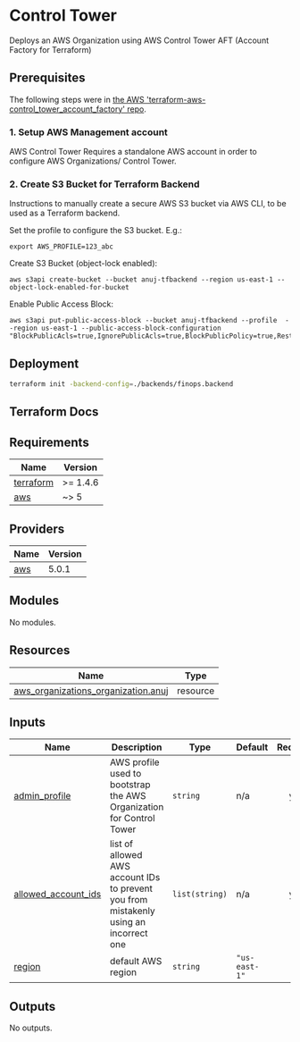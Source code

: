 # Control Tower
Deploys an AWS Organization using AWS Control Tower AFT (Account Factory for Terraform)

## Prerequisites

The following steps were  in [the AWS 'terraform-aws-control_tower_account_factory' repo](https://github.com/aws-ia/terraform-aws-control_tower_account_factory/tree/main#configure-and-launch-your-aws-control-tower-account-factory-for-terraform).

### 1. Setup AWS Management account
AWS Control Tower Requires a standalone AWS account in order to configure AWS Organizations/ Control Tower.

### 2. Create S3 Bucket for Terraform Backend
Instructions to manually create a secure AWS S3 bucket via AWS CLI, to be used as a Terraform backend.

Set the profile to configure the S3 bucket. E.g.:
```
export AWS_PROFILE=123_abc
```

Create S3 Bucket (object-lock enabled):
```
aws s3api create-bucket --bucket anuj-tfbackend --region us-east-1 --object-lock-enabled-for-bucket
```

Enable Public Access Block:
```
aws s3api put-public-access-block --bucket anuj-tfbackend --profile  --region us-east-1 --public-access-block-configuration "BlockPublicAcls=true,IgnorePublicAcls=true,BlockPublicPolicy=true,RestrictPublicBuckets=true"
```

## Deployment

```sh
terraform init -backend-config=./backends/finops.backend
```

## Terraform Docs

<!-- BEGINNING OF PRE-COMMIT-TERRAFORM DOCS HOOK -->
## Requirements

| Name | Version |
|------|---------|
| <a name="requirement_terraform"></a> [terraform](#requirement\_terraform) | >= 1.4.6 |
| <a name="requirement_aws"></a> [aws](#requirement\_aws) | ~> 5 |

## Providers

| Name | Version |
|------|---------|
| <a name="provider_aws"></a> [aws](#provider\_aws) | 5.0.1 |

## Modules

No modules.

## Resources

| Name | Type |
|------|------|
| [aws_organizations_organization.anuj](https://registry.terraform.io/providers/hashicorp/aws/latest/docs/resources/organizations_organization) | resource |

## Inputs

| Name | Description | Type | Default | Required |
|------|-------------|------|---------|:--------:|
| <a name="input_admin_profile"></a> [admin\_profile](#input\_admin\_profile) | AWS profile used to bootstrap the AWS Organization for Control Tower | `string` | n/a | yes |
| <a name="input_allowed_account_ids"></a> [allowed\_account\_ids](#input\_allowed\_account\_ids) | list of allowed AWS account IDs to prevent you from mistakenly using an incorrect one | `list(string)` | n/a | yes |
| <a name="input_region"></a> [region](#input\_region) | default AWS region | `string` | `"us-east-1"` | no |

## Outputs

No outputs.
<!-- END OF PRE-COMMIT-TERRAFORM DOCS HOOK -->
